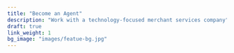 ```yaml
---
title: "Become an Agent"
description: "Work with a technology-focused merchant services company"
draft: true
link_weight: 1
bg_image: "images/featue-bg.jpg"
---
```



